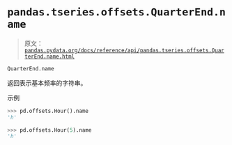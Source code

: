 # `pandas.tseries.offsets.QuarterEnd.name`

> 原文：[`pandas.pydata.org/docs/reference/api/pandas.tseries.offsets.QuarterEnd.name.html`](https://pandas.pydata.org/docs/reference/api/pandas.tseries.offsets.QuarterEnd.name.html)

```py
QuarterEnd.name
```

返回表示基本频率的字符串。

示例

```py
>>> pd.offsets.Hour().name
'h' 
```

```py
>>> pd.offsets.Hour(5).name
'h' 
```
